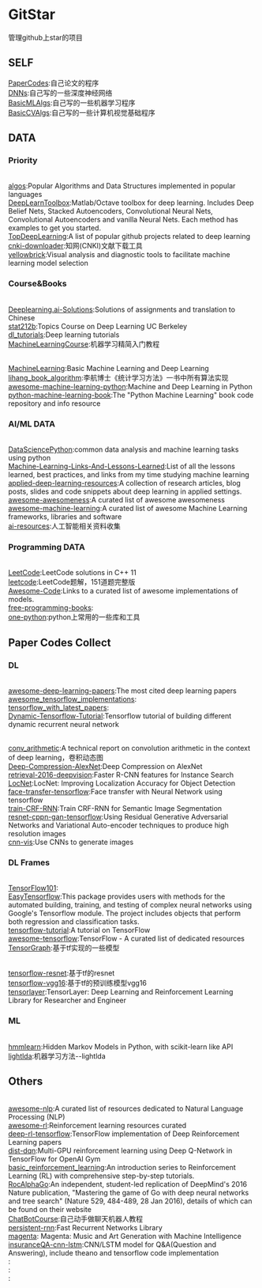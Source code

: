 <!--
@Author: JavenLau
@Date:   08-24-17
@Email:  javenlau@hotmail.com
@Last modified by:   JavenLau
@Last modified time: 08-24-17
-->

# GitStar
管理github上star的项目

## SELF
[PaperCodes](https://github.com/JavenLau/PaperCodes):自己论文的程序
<br>[DNNs](https://github.com/JavenLau/DNNs):自己写的一些深度神经网络
<br>[BasicMLAlgs](https://github.com/JavenLau/BasicMLAlgs):自己写的一些机器学习程序
<br>[BasicCVAlgs](https://github.com/JavenLau/BasicCVAlgs):自己写的一些计算机视觉基础程序

## DATA
### Priority
<br>[algos](https://github.com/iiitv/algos):Popular Algorithms and Data Structures implemented in popular languages
<br>[DeepLearnToolbox](https://github.com/rasmusbergpalm/DeepLearnToolbox):Matlab/Octave toolbox for deep learning. Includes Deep Belief Nets, Stacked Autoencoders, Convolutional Neural Nets, Convolutional Autoencoders and vanilla Neural Nets. Each method has examples to get you started.
<br>[TopDeepLearning](https://github.com/aymericdamien/TopDeepLearning):A list of popular github projects related to deep learning
<br>[cnki-downloader](https://github.com/amyhaber/cnki-downloader):知网(CNKI)文献下载工具
<br>[yellowbrick](https://github.com/DistrictDataLabs/yellowbrick):Visual analysis and diagnostic tools to facilitate machine learning model selection

### Course&Books
<br>[Deeplearning.ai-Solutions](https://github.com/Yukong/Deeplearning.ai-Solutions):Solutions of assignments and translation to Chinese
<br>[stat212b](https://github.com/joanbruna/stat212b):Topics Course on Deep Learning UC Berkeley
<br>[dl_tutorials](https://github.com/sjchoi86/dl_tutorials):Deep learning tutorials
<br>[MachineLearningCourse](https://github.com/warmheartli/MachineLearningCourse):机器学习精简入门教程

<br>[MachineLearning](https://github.com/wepe/MachineLearning):Basic Machine Learning and Deep Learning
<br>[lihang_book_algorithm](https://github.com/WenDesi/lihang_book_algorithm):李航博士《统计学习方法》一书中所有算法实现
<br>[awesome-machine-learning-python](https://github.com/szwed/awesome-machine-learning-python):Machine and Deep Learning in Python
<br>[python-machine-learning-book](https://github.com/rasbt/python-machine-learning-book):The "Python Machine Learning" book code repository and info resource

### AI/ML DATA
<br>[DataSciencePython](https://github.com/ujjwalkarn/DataSciencePython):common data analysis and machine learning tasks using python
<br>[Machine-Learning-Links-And-Lessons-Learned](https://github.com/adeshpande3/Machine-Learning-Links-And-Lessons-Learned):List of all the lessons learned, best practices, and links from my time studying machine learning
<br>[applied-deep-learning-resources](https://github.com/kristjankorjus/applied-deep-learning-resources):A collection of research articles, blog posts, slides and code snippets about deep learning in applied settings.
<br>[awesome-awesomeness](https://github.com/bayandin/awesome-awesomeness):A curated list of awesome awesomeness
<br>[awesome-machine-learning](https://github.com/josephmisiti/awesome-machine-learning):A curated list of awesome Machine Learning frameworks, libraries and software
<br>[ai-resources](https://github.com/memo/ai-resources):人工智能相关资料收集

### Programming DATA
<br>[LeetCode](https://github.com/pezy/LeetCode):LeetCode solutions in C++ 11
<br>[leetcode](https://github.com/soulmachine/leetcode):LeetCode题解，151道题完整版
<br>[Awesome-Code](https://github.com/BinbinBian/Awesome-Code):Links to a curated list of awesome implementations of models.
<br>[free-programming-books](https://github.com/EbookFoundation/free-programming-books):
<br>[one-python](https://github.com/geekan/one-python):python上常用的一些库和工具


## Paper Codes Collect
### DL
<br>[awesome-deep-learning-papers](https://github.com/terryum/awesome-deep-learning-papers):The most cited deep learning papers
<br>[awesome_tensorflow_implementations](https://github.com/TensorFlowKR/awesome_tensorflow_implementations):
<br>[tensorflow_with_latest_papers](https://github.com/NickShahML/tensorflow_with_latest_papers):
<br>[Dynamic-Tensorflow-Tutorial](https://github.com/KnHuq/Dynamic-Tensorflow-Tutorial):Tensorflow tutorial of building different dynamic recurrent neural network

<br>[conv_arithmetic](https://github.com/vdumoulin/conv_arithmetic):A technical report on convolution arithmetic in the context of deep learning，卷积动态图
<br>[Deep-Compression-AlexNet](https://github.com/songhan/Deep-Compression-AlexNet):Deep Compression on AlexNet
<br>[retrieval-2016-deepvision](https://github.com/imatge-upc/retrieval-2016-deepvision):Faster R-CNN features for Instance Search 
<br>[LocNet](https://github.com/gidariss/LocNet):LocNet: Improving Localization Accuracy for Object Detection
<br>[face-transfer-tensorflow](https://github.com/pavelgonchar/face-transfer-tensorflow):Face transfer with Neural Network using tensorflow
<br>[train-CRF-RNN](https://github.com/martinkersner/train-CRF-RNN):Train CRF-RNN for Semantic Image Segmentation
<br>[resnet-cppn-gan-tensorflow](https://github.com/hardmaru/resnet-cppn-gan-tensorflow):Using Residual Generative Adversarial Networks and Variational Auto-encoder techniques to produce high resolution images
<br>[cnn-vis](https://github.com/jcjohnson/cnn-vis):Use CNNs to generate images

### DL Frames
<br>[TensorFlow101](https://github.com/nihit/TensorFlow101):
<br>[EasyTensorflow](https://github.com/calvinschmdt/EasyTensorflow):This package provides users with methods for the automated building, training, and testing of complex neural networks using Google's Tensorflow module. The project includes objects that perform both regression and classification tasks.
<br>[tensorflow-tutorial](https://github.com/martinwicke/tensorflow-tutorial):A tutorial on TensorFlow
<br>[awesome-tensorflow](https://github.com/jtoy/awesome-tensorflow):TensorFlow - A curated list of dedicated resources
<br>[TensorGraph](https://github.com/hycis/TensorGraph):基于tf实现的一些模型

<br>[tensorflow-resnet](https://github.com/ry/tensorflow-resnet):基于tf的resnet
<br>[tensorflow-vgg16](https://github.com/ry/tensorflow-vgg16):基于tf的预训练模型vgg16
<br>[tensorlayer](https://github.com/zsdonghao/tensorlayer):TensorLayer: Deep Learning and Reinforcement Learning Library for Researcher and Engineer

### ML
<br>[hmmlearn](https://github.com/hmmlearn/hmmlearn):Hidden Markov Models in Python, with scikit-learn like API
<br>[lightlda](https://github.com/da03/lightlda):机器学习方法--lightlda


## Others
<br>[awesome-nlp](https://github.com/keon/awesome-nlp):A curated list of resources dedicated to Natural Language Processing (NLP)
<br>[awesome-rl](https://github.com/aikorea/awesome-rl):Reinforcement learning resources curated
<br>[deep-rl-tensorflow](https://github.com/carpedm20/deep-rl-tensorflow):TensorFlow implementation of Deep Reinforcement Learning papers
<br>[dist-dqn](https://github.com/viswanathgs/dist-dqn):Multi-GPU reinforcement learning using Deep Q-Network in TensorFlow for OpenAI Gym
<br>[basic_reinforcement_learning](https://github.com/vmayoral/basic_reinforcement_learning):An introduction series to Reinforcement Learning (RL) with comprehensive step-by-step tutorials.
<br>[RocAlphaGo](https://github.com/Rochester-NRT/RocAlphaGo):An independent, student-led replication of DeepMind's 2016 Nature publication, "Mastering the game of Go with deep neural networks and tree search" (Nature 529, 484-489, 28 Jan 2016), details of which can be found on their website
<br>[ChatBotCourse](https://github.com/warmheartli/ChatBotCourse):自己动手做聊天机器人教程
<br>[persistent-rnn](https://github.com/baidu-research/persistent-rnn):Fast Recurrent Networks Library
<br>[magenta](https://github.com/tensorflow/magenta): Magenta: Music and Art Generation with Machine Intelligence
<br>[insuranceQA-cnn-lstm](https://github.com/white127/insuranceQA-cnn-lstm):CNN/LSTM model for Q&A(Question and Answering), include theano and tensorflow code implementation
<br>[]():
<br>[]():
<br>[]():










